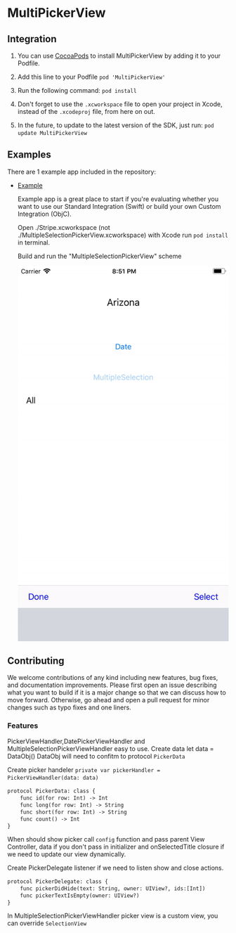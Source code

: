 # MultiPickerView



## Integration

1. You can use [CocoaPods](https://www.google.com) to install MultiPickerView by adding it to your Podfile.
2. Add this line to your Podfile
        ``` pod 'MultiPickerView' ```

3. Run the following command:
        ``` pod install ```

4. Don't forget to use the `.xcworkspace` file to open your project in Xcode, instead of the `.xcodeproj` file, from here on out.

5. In the future, to update to the latest version of the SDK, just run:
        ``` pod update MultiPickerView ```


## Examples

There are 1 example app included in the repository:
- [Example](https://github.com/Brsoyan/Multiple-Selection-Picker/tree/master/Example)

    Example app is a great place to start if you're evaluating whether you want to use our Standard Integration (Swift) or build your own Custom Integration (ObjC).

    Open ./Stripe.xcworkspace (not ./MultipleSelectionPickerView.xcworkspace) with Xcode
    run `pod install` in terminal.

    Build and run the "MultipleSelectionPickerView" scheme

    ![](https://github.com/Brsoyan/Multiple-Selection-Picker/blob/master/Info/gif0.gif)

## Contributing

We welcome contributions of any kind including new features, bug fixes, and documentation improvements. Please first open an issue describing what you want to build if it is a major change so that we can discuss how to move forward. Otherwise, go ahead and open a pull request for minor changes such as typo fixes and one liners.

### Features
PickerViewHandler,DatePickerViewHandler and MultipleSelectionPickerViewHandler easy to use.
Create data let data = DataObj() 
DataObj will need to confitm to protocol `PickerData`

Create picker handeler `private var pickerHandler = PickerViewHandler(data: data)`

```
protocol PickerData: class {
    func id(for row: Int) -> Int
    func long(for row: Int) -> String
    func short(for row: Int) -> String
    func count() -> Int
}
```

When should show picker call `config` function and pass parent View Controller, data if you don't pass in initializer and onSelectedTitle closure if we need to update our view dynamically.

Create PickerDelegate listener if we need to listen show and close actions.

```
protocol PickerDelegate: class {
    func pickerDidHide(text: String, owner: UIView?, ids:[Int])
    func pickerTextIsEmpty(owner: UIView?)
}
```

In MultipleSelectionPickerViewHandler picker view is a custom view, you can override `SelectionView`


